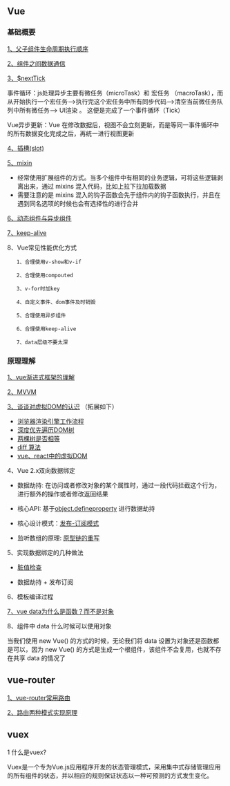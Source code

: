 ## Vue
### 基础概要
[1、父子组件生命周期执行顺序](https://juejin.cn/post/6844904113914773518)

[2、组件之间数据通信](https://www.cnblogs.com/Tiboo/p/12593666.html)

[3、$nextTick](https://segmentfault.com/a/1190000012861862)

事件循环：js处理异步主要有微任务（microTask）和 宏任务 （macroTask），而从开始执行一个宏任务–>执行完这个宏任务中所有同步代码—>清空当前微任务队列中所有微任务—> UI渲染 。 
这便是完成了一个事件循环（Tick）

Vue异步更新：Vue 在修改数据后，视图不会立刻更新，而是等同一事件循环中的所有数据变化完成之后，再统一进行视图更新

[4、插槽(slot)](https://segmentfault.com/a/1190000018441566)

[5、mixin](https://segmentfault.com/a/1190000015698391)

* 经常使用扩展组件的方式。当多个组件中有相同的业务逻辑，可将这些逻辑剥离出来，通过 mixins 混入代码，比如上拉下拉加载数据
* 需要注意的是 mixins 混入的钩子函数会先于组件内的钩子函数执行，并且在遇到同名选项的时候也会有选择性的进行合并

[6、动态组件与异步组件](https://cn.vuejs.org/v2/guide/components-dynamic-async.html)

[7、keep-alive](https://segmentfault.com/a/1190000023832423)

8、Vue常见性能优化方式
```
   1、合理使用v-show和v-if

   2、合理使用compouted

   3、v-for时加key
   
   4、自定义事件、dom事件及时销毁

   5、合理使用异步组件

   6、合理使用keep-alive

   7、data层级不要太深
```



### 原理理解
[1、vue渐进式框架的理解](blog.csdn.net/wandoumm/article/details/80253681)

[2、MVVM](https://juejin.cn/post/6844903929298288647)

[3、谈谈对虚拟DOM的认识](https://juejin.im/post/5d36cc575188257aea108a74#heading-14) （拓展如下）

* [浏览器渲染引擎工作流程](https://segmentfault.com/a/1190000010298038)
* [深度优先遍历DOM树](https://github.com/yang1212/collection-about/issues/9)
* [两棵树是否相等](https://leetcode-cn.com/problems/same-tree/submissions/)
* [diff 算法](https://juejin.cn/post/6844903767473651720)
* [vue、react中的虚拟DOM]()

4、Vue 2.x双向数据绑定

* 数据劫持: 在访问或者修改对象的某个属性时，通过一段代码拦截这个行为，进行额外的操作或者修改返回结果

* 核心API: 基于[object.defineproperty](https://developer.mozilla.org/zh-CN/docs/Web/JavaScript/Reference/Global_Objects/Object/defineProperty) 进行数据劫持

* 核心设计模式：[发布-订阅模式](https://juejin.cn/post/6844903921211670536)

* 监听数组的原理: [原型链的重写](https://github.com/yang1212/collection-about/issues/11)

5、实现数据绑定的几种做法

* [脏值检查](https://www.mopsky.com/2018/02/01/1eab7ae3ea/)

* 数据劫持 + 发布订阅

6、模板编译过程

[7、vue data为什么是函数？而不是对象](https://www.imqianduan.com/vue/192.html )

8、组件中 data 什么时候可以使用对象

当我们使用 new Vue() 的方式的时候，无论我们将 data 设置为对象还是函数都是可以，因为 new Vue() 的方式是生成一个根组件，该组件不会复用，也就不存在共享 data 的情况了


## vue-router
   [1、vue-router常用路由](https://router.vuejs.org/zh/guide/essentials/nested-routes.html)

   [2、路由两种模式实现原理](https://www.cnblogs.com/Tiboo/p/11588022.html)
   
## vuex
   1 什么是vuex?
   
   Vuex是一个专为Vue.js应用程序开发的状态管理模式，采用集中式存储管理应用的所有组件的状态，并以相应的规则保证状态以一种可预测的方式发生变化。
